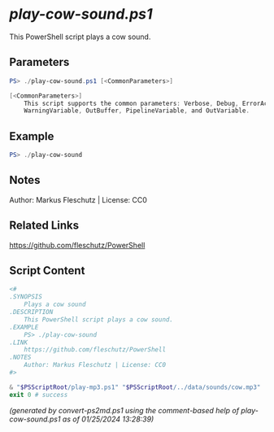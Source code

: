 *play-cow-sound.ps1*
================

This PowerShell script plays a cow sound.

Parameters
----------
```powershell
PS> ./play-cow-sound.ps1 [<CommonParameters>]

[<CommonParameters>]
    This script supports the common parameters: Verbose, Debug, ErrorAction, ErrorVariable, WarningAction, 
    WarningVariable, OutBuffer, PipelineVariable, and OutVariable.
```

Example
-------
```powershell
PS> ./play-cow-sound

```

Notes
-----
Author: Markus Fleschutz | License: CC0

Related Links
-------------
https://github.com/fleschutz/PowerShell

Script Content
--------------
```powershell
<#
.SYNOPSIS
	Plays a cow sound
.DESCRIPTION
	This PowerShell script plays a cow sound.
.EXAMPLE
	PS> ./play-cow-sound
.LINK
	https://github.com/fleschutz/PowerShell
.NOTES
	Author: Markus Fleschutz | License: CC0
#>

& "$PSScriptRoot/play-mp3.ps1" "$PSScriptRoot/../data/sounds/cow.mp3"
exit 0 # success
```

*(generated by convert-ps2md.ps1 using the comment-based help of play-cow-sound.ps1 as of 01/25/2024 13:28:39)*
